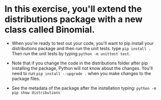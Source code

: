 # In this exercise, you'll extend the distributions package with a new class called Binomial. 

* When you're ready to test out your code, you'll want to pip install your distributions package and then run the unit tests.
type `pip install .` Then run the unit tests by typing `python -m unittest test`. 

* Note that if you change the code in the distributions folder after pip installing the package, Python will not know about the changes. 
You'll need to run `pip install --upgrade .` when you make changes to the package files.

* See the metadata of the package after the installation typing: 
`python -m pip show distributions`
